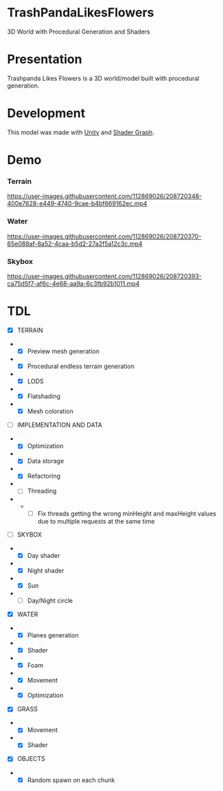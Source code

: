 # TrashPandaLikesFlowers
3D World with Procedural Generation and Shaders

# Presentation

Trashpanda Likes Flowers is a 3D world/model built with procedural generation.

# Development

This model was made with [Unity](https://unity.com/fr) and [Shader Graph](https://unity.com/fr/features/shader-graph).

# Demo

### Terrain

https://user-images.githubusercontent.com/112869026/208720348-400e7628-e449-4740-9cae-b4bf669162ec.mp4

### Water

https://user-images.githubusercontent.com/112869026/208720370-65e088af-8a52-4caa-b5d2-27a2f5a12c3c.mp4

### Skybox

https://user-images.githubusercontent.com/112869026/208720393-ca75d5f7-af6c-4e68-aa9a-6c3fb92b1011.mp4

# TDL

- [x] TERRAIN
- - [x] Preview mesh generation
- - [x] Procedural endless terrain generation
- - [x] LODS
- - [x] Flatshading
- - [x] Mesh coloration

- [ ] IMPLEMENTATION AND DATA
- - [x] Optimization
- - [x] Data storage
- - [x] Refactoring
- - [ ] Threading
- - - [ ] Fix threads getting the wrong minHeight and maxHeight values due to multiple requests at the same time

- [ ] SKYBOX
- - [x] Day shader
- - [x] Night shader
- - [x] Sun
- - [ ] Day/Night circle

- [x] WATER
- - [x] Planes generation
- - [x] Shader
- - [x] Foam
- - [x] Movement
- - [x] Optimization

- [x] GRASS
- - [x] Movement
- - [x] Shader

- [x] OBJECTS
- - [x] Random spawn on each chunk
